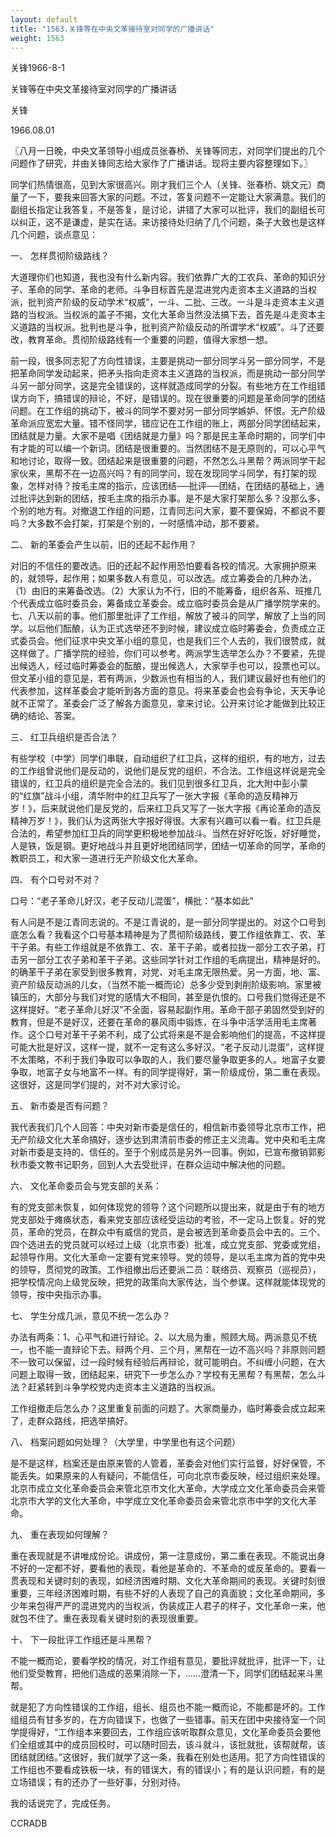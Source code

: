 ```yaml
---
layout: default
title: "1563.关锋等在中央文革接待室对同学的广播讲话"
weight: 1563
---
```


关锋1966-8-1

关锋等在中央文革接待室对同学的广播讲话

关锋

1966.08.01

〖八月一日晚，中央文革领导小组成员张春桥、关锋等同志，对同学们提出的几个问题作了研究，并由关锋同志给大家作了广播讲话。现将主要内容整理如下。〗

同学们热情很高，见到大家很高兴。刚才我们三个人（关锋、张春桥、姚文元）商量了一下，要我来回答大家的问题。不过，答复问题不一定能让大家满意。我们的副组长指定让我答复，不是答复，是讨论，讲错了大家可以批评，我们的副组长可以纠正，这不是谦虚，是实在话。来访接待处归纳了几个问题，条子大致也是这样几个问题，谈点意见：

一、 怎样贯彻阶级路线？

大道理你们也知道，我也没有什么新内容。我们依靠广大的工农兵、革命的知识分子、革命的同学、革命的老师。斗争目标首先是混进党内走资本主义道路的当权派，批判资产阶级的反动学术“权威”，一斗、二批、三改。一斗是斗走资本主义道路的当权派。当权派的盖子不揭，文化大革命当然没法搞下去，首先是斗走资本主义道路的当权派。批判也是斗争，批判资产阶级反动的所谓学术“权威”。斗了还要改，教育革命。贯彻阶级路线有一个重要的问题，值得大家想一想。

前一段，很多同志犯了方向性错误，主要是挑动一部分同学斗另一部分同学，不是把革命同学发动起来，把矛头指向走资本主义道路的当权派，而是挑动一部分同学斗另一部分同学，这是完全错误的，这样就造成同学的分裂。有些地方在工作组错误方向下，搞错误的辩论，不好，是错误的。现在很重要的问题是革命同学的团结问题。在工作组的挑动下，被斗的同学不要对另一部分同学嫉妒、怀恨。无产阶级革命派应宽宏大量。错不怪同学，错应记在工作组的账上，两部分同学团结起来，团结就是力量。大家不是唱《团结就是力量》吗？那是民主革命时期的，同学们中有才能的可以编一个新词。团结是很重要的。当然团结不是无原则的，可以心平气和地讨论，取得一致。团结起来是很重要的问题，不然怎么斗黑帮？两派同学干起家伙来，黑帮不在一边高兴吗？有的同学问，现在发现同学斗同学，有打架的现象，怎样对待？按毛主席的指示，应该团结──批评──团结，在团结的基础上，通过批评达到新的团结，按毛主席的指示办事。是不是大家打架那么多？没那么多，个别的地方有。对撤退工作组的问题，江青同志问大家，要不要保姆，不都说不要吗？大多数不会打架，打架是个别的，一时感情冲动，那不要紧。

二、 新的革委会产生以前，旧的还起不起作用？

对旧的不信任的要改选。旧的还起不起作用恐怕要看各校的情况。大家拥护原来的，就领导，起作用；如果多数人有意见，可以改选。成立筹委会的几种办法，（1）由旧的来筹备改选。（2）大家认为不行，旧的不能筹备，组织各系、班推几个代表成立临时委员会，筹备成立革委会。成立临时委员会是从广播学院学来的。七、八天以前的事。他们那里批评了工作组，解放了被斗的同学，解放了上当的同学。以后他们酝酿，认为正式选举还不到时候，建议成立临时筹委会，负责成立正式委员会。他们征求中央文革小组的意见，也是我们三个人去的，我们很赞成，就这样做了。广播学院的经验，你们可以参考。两派学生选举怎么办？不要紧，先提出候选人，经过临时筹委会的酝酿，提出候选人，大家举手也可以，投票也可以。但文革小组的意见是，若有两派，少数派也有相当的人，我们建议最好也有他们的代表参加，这样革委会才能听到各方面的意见。将来革委会也会有争论，天天争论就不正常了。革委会广泛了解各方面意见，拿来讨论。公开来讨论才能做到比较正确的结论、答案。

三、 红卫兵组织是否合法？

有些学校（中学）同学们串联，自动组织了红卫兵，这样的组织，有的地方，过去的工作组曾说他们是反动的，说他们是反党的组织，不合法。工作组这样说是完全错误的，红卫兵的组织是完全合法的。我们见到很多红卫兵，北大附中彭小蒙的“红旗”战斗小组，清华附中的红卫兵写了一张大字报《革命的造反精神万岁！》，后来就说他们是反党的，后来红卫兵又写了一张大字报《再论革命的造反精神万岁！》，我们认为这两张大字报好得很。大家有兴趣可以看一看。红卫兵是合法的，希望参加红卫兵的同学更积极地参加战斗。当然在好好吃饭，好好睡觉，人是铁，饭是钢。更好地战斗并且更好地团结同学，团结一切革命的同学，革命的教职员工，和大家一道进行无产阶级文化大革命。

四、 有个口号对不对？

口号：“老子革命儿好汉，老子反动儿混蛋”，横批：“基本如此”

有人问是不是江青同志说的。不是江青说的，是一部分同学提出的。对这个口号到底怎么看？我看这个口号基本精神是为了贯彻阶级路线，要工作组依靠工、农、革干子弟。有些工作组就是不依靠工、农、革干子弟，或者拉拢一部分工农子弟，打击另一部分工农子弟和革干子弟。这些同学针对工作组的毛病提出，精神是好的。的确革干子弟在家受到很多教育，对党、对毛主席无限热爱。另一方面，地、富、资产阶级反动派的儿女，（当然不能一概而论）总多少受到剥削阶级影响。家里被镇压的，大部分与我们对党的感情大不相同，甚至是仇恨的。口号我们觉得还是不这样提好。“老子革命儿好汉”不全面，容易起副作用。革命干部子弟固然受到好的教育，但是不是好汉，还要在革命的暴风雨中锻炼，在斗争中活学活用毛主席著作。这个口号对革干子弟不利，成了公式将来是不是会影响他们的提高，不这样提可能大批是好汉，这样一提，就不一定有这么多好汉。“老子反动儿混蛋”，这样提不太策略，不利于我们争取可以争取的人，我们要尽量争取更多的人。地富子女要争取，地富子女与地富不一样。有的同学提得好，第一阶级成份，第二重在表现。这很好，这是同学们提的，对不对大家讨论。

五、 新市委是否有问题？

我代表我们几个人回答：中央对新市委是信任的，相信新市委领导北京市工作，把无产阶级文化大革命搞好，逐步达到肃清前市委的修正主义流毒。党中央和毛主席对新市委是支持的、信任的。至于个别成员是另外一回事。例如，已宣布撤销郭影秋市委文教书记职务，回到人大去受批评，在群众运动中解决他的问题。

六、 文化革命委员会与党支部的关系：

有的党支部未恢复，如何体现党的领导？这个问题所以提出来，就是由于有的地方党支部处于瘫痪状态，看来党支部应该经受运动的考验，不一定马上恢复。好的党员，革命的党员，在群众中有威信的党员，是会被选到革命委员会中去的。三个、四个选进去的党员就可以经过上级（北京市委）批准，成立党支部、党委或党组，起领导作用。文化大革命一定要有党来领导。党的领导，是以毛主席为首的党中央的领导，贯彻党的政策。工作组撤出后还要派二员：联络员、观察员（巡视员），把学校情况向上级党反映，把党的政策向大家传达，当个参谋。这样就能体现党的领导，按中央指示办事。

七、 学生分成几派，意见不统一怎么办？

办法有两条：1、心平气和进行辩论。2、以大局为重，照顾大局。两派意见不统一，也不能一直辩论下去。辩两个月、三个月，黑帮在一边不高兴吗？非原则问题不一致可以保留，过一段时候有经验后再辩论，就可能明白。不纠缠小问题，在大问题上取得一致，团结起来，研究下一步怎么办？学校有无黑帮？有黑帮，怎么斗法？赶紧转到斗争学校党内走资本主义道路的当权派。

工作组撤走后怎么办？这里重复前面的问题了。大家商量办，临时筹委会成立起来了，走群众路线，把选举搞好。

八、 档案问题如何处理？（大学里，中学里也有这个问题）

是不是这样，档案还是由原来管的人管着，革委会对他们实行监督，好好保管，不能丢失。如果原来的人有疑问，不能信任，可向北京市委反映，经过组织来处理。北京市成立文化革命委员会来管北京市文化大革命，大学成立文化革命委员会来管北京市大学的文化大革命，中学成立文化革命委员会来管北京市中学的文化大革命。

九、 重在表现如何理解？

重在表现就是不讲唯成份论。讲成份，第一注意成份，第二重在表现。不能说出身不好的一定都不好，要看他的表现，看他是革命的、不革命的或反革命的。要看一贯表现和关键时刻的表现，如经济困难时期、文化大革命期间的表现。关键时刻很重要，三年经济困难时期，有些不好的人表现了自己的真面貌；文化革命期间，多少年来包得严严的混进党内的当权派，伪装成正人君子的样子，文化革命一来，他就包不住了。重在表现看关键时刻的表现很重要。

十、 下一段批评工作组还是斗黑帮？

不能一概而论，要看学校的情况，对工作组有意见，要批评就批评，批评一下，让他们受受教育，把他们造成的恶果消除一下，……澄清一下，同学们团结起来斗黑帮。

就是犯了方向性错误的工作组，组长、组员也不能一概而论，不能都是坏的。工作组组员有甘多岁的，在方向错误下，也做了一些错事。前天在团中央接待室一个同学提得好，“工作组本来要回去，工作组应该听取群众意见，文化革命委员会要他们全组或其中的成员回校时，可以随时回去，该斗就斗，该批就批，该帮就帮，该团结就团结。”这很好，我们就学了这一条，我看在别处也适用。犯了方向性错误的工作组也不要看成铁板一块，有的错误大，有的错误小；有的是认识问题，有的是立场错误；有的还办了一些好事，分别对待。

我的话说完了，完成任务。

CCRADB

